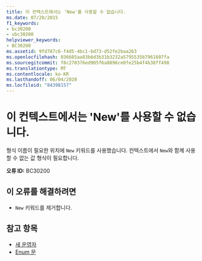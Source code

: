 ```yaml
---
title: 이 컨텍스트에서는 'New'를 사용할 수 없습니다.
ms.date: 07/20/2015
f1_keywords:
- bc30200
- vbc30200
helpviewer_keywords:
- BC30200
ms.assetid: 9fd787c6-f4d5-4bc1-bd73-d52fe2baa263
ms.openlocfilehash: 036685aa83b6d3b31b3232a5795535b7961607fa
ms.sourcegitcommit: f8c270376ed905f6a8896ce0fe25b4f4b38ff498
ms.translationtype: MT
ms.contentlocale: ko-KR
ms.lasthandoff: 06/04/2020
ms.locfileid: "84398157"
---
```

# <a name="new-is-not-valid-in-this-context"></a>이 컨텍스트에서는 'New'를 사용할 수 없습니다.
형식 이름이 필요한 위치에 `New` 키워드를 사용했습니다. 컨텍스트에서 `New`와 함께 사용할 수 없는 값 형식이 필요합니다.  
  
 **오류 ID:** BC30200  
  
## <a name="to-correct-this-error"></a>이 오류를 해결하려면  
  
- `New` 키워드를 제거합니다.  
  
## <a name="see-also"></a>참고 항목

- [새 운영자](../language-reference/operators/new-operator.md)
- [Enum 문](../language-reference/statements/enum-statement.md)
